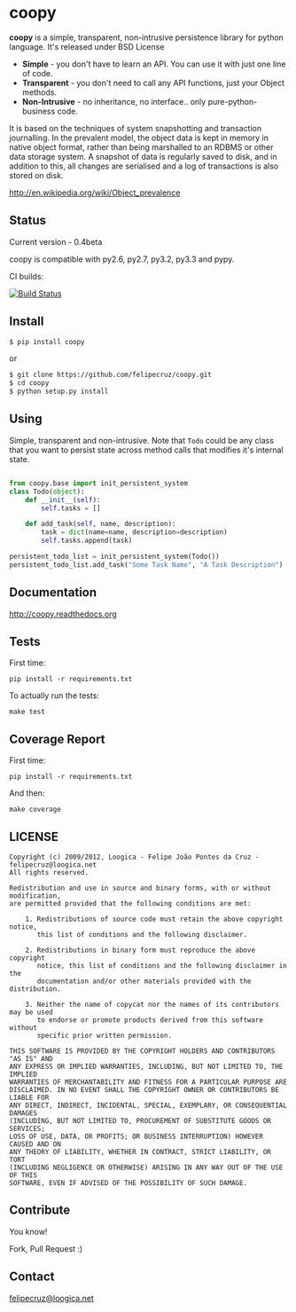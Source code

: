 coopy
=====

**coopy** is a simple, transparent, non-intrusive persistence library for python language. It's released under BSD License

* **Simple** - you don't have to learn an API. You can use it with just one line of code.
* **Transparent** - you don't need to call any API functions, just your Object methods.
* **Non-Intrusive** - no inheritance, no interface.. only pure-python-business code.

It is based on the techniques of system snapshotting and transaction journalling. In the prevalent model, the object data is kept in memory in native object format, rather than being marshalled to an RDBMS or other data storage system. A snapshot of data is regularly saved to disk, and in addition to this, all changes are serialised and a log of transactions is also stored on disk.

http://en.wikipedia.org/wiki/Object_prevalence

Status
------

Current version - 0.4beta

coopy is compatible with py2.6, py2.7, py3.2, py3.3 and pypy.

CI builds:

[![Build Status](https://secure.travis-ci.org/felipecruz/coopy.png)](http://travis-ci.org/felipecruz/coopy)

Install
-------

```sh
$ pip install coopy
```

or


```sh
$ git clone https://github.com/felipecruz/coopy.git
$ cd coopy
$ python setup.py install
```

Using
-----

Simple, transparent and non-intrusive. Note that ``Todo`` could be any class
that you want to persist state across method calls that modifies it's internal
state.

```python

from coopy.base import init_persistent_system
class Todo(object):
    def __init__(self):
        self.tasks = []

    def add_task(self, name, description):
        task = dict(name=name, description=description)
        self.tasks.append(task)

persistent_todo_list = init_persistent_system(Todo())
persistent_todo_list.add_task("Some Task Name", "A Task Description")
```

Documentation
-------------

http://coopy.readthedocs.org

Tests
-----

First time:

`pip install -r requirements.txt`

To actually run the tests:

`make test`

Coverage Report
---------------

First time:

`pip install -r requirements.txt`

And then:

`make coverage`

LICENSE
-------

```
Copyright (c) 2009/2012, Loogica - Felipe João Pontes da Cruz - felipecruz@loogica.net
All rights reserved.

Redistribution and use in source and binary forms, with or without modification,
are permitted provided that the following conditions are met:

    1. Redistributions of source code must retain the above copyright notice, 
       this list of conditions and the following disclaimer.
    
    2. Redistributions in binary form must reproduce the above copyright 
       notice, this list of conditions and the following disclaimer in the
       documentation and/or other materials provided with the distribution.

    3. Neither the name of copycat nor the names of its contributors may be used
       to endorse or promote products derived from this software without
       specific prior written permission.

THIS SOFTWARE IS PROVIDED BY THE COPYRIGHT HOLDERS AND CONTRIBUTORS "AS IS" AND
ANY EXPRESS OR IMPLIED WARRANTIES, INCLUDING, BUT NOT LIMITED TO, THE IMPLIED
WARRANTIES OF MERCHANTABILITY AND FITNESS FOR A PARTICULAR PURPOSE ARE
DISCLAIMED. IN NO EVENT SHALL THE COPYRIGHT OWNER OR CONTRIBUTORS BE LIABLE FOR
ANY DIRECT, INDIRECT, INCIDENTAL, SPECIAL, EXEMPLARY, OR CONSEQUENTIAL DAMAGES
(INCLUDING, BUT NOT LIMITED TO, PROCUREMENT OF SUBSTITUTE GOODS OR SERVICES;
LOSS OF USE, DATA, OR PROFITS; OR BUSINESS INTERRUPTION) HOWEVER CAUSED AND ON
ANY THEORY OF LIABILITY, WHETHER IN CONTRACT, STRICT LIABILITY, OR TORT
(INCLUDING NEGLIGENCE OR OTHERWISE) ARISING IN ANY WAY OUT OF THE USE OF THIS
SOFTWARE, EVEN IF ADVISED OF THE POSSIBILITY OF SUCH DAMAGE.
```

Contribute
----------

You know!

Fork, Pull Request :)

Contact
-------

felipecruz@loogica.net
